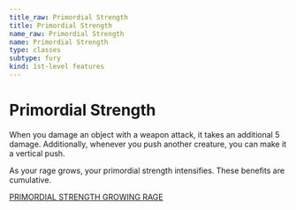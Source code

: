 ```yaml
---
title_raw: Primordial Strength
title: Primordial Strength
name_raw: Primordial Strength
name: Primordial Strength
type: classes
subtype: fury
kind: 1st-level features
---
```


# Primordial Strength

When you damage an object with a weapon attack, it takes an additional 5 damage. Additionally, whenever you push another creature, you can make it a vertical push.

As your rage grows, your primordial strength intensifies. These benefits are cumulative.

[PRIMORDIAL STRENGTH GROWING RAGE](./Primordial%20Strength%20Growing%20Rage.md)
